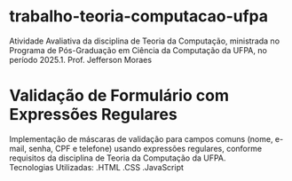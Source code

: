 # trabalho-teoria-computacao-ufpa
Atividade Avaliativa da disciplina de Teoria da Computação, 
ministrada no Programa de Pós-Graduação em Ciência da Computação da UFPA, no período 2025.1.
Prof. Jefferson Moraes
# Validação de Formulário com Expressões Regulares  
Implementação de máscaras de validação para campos comuns 
(nome, e-mail, senha, CPF e telefone) 
usando expressões regulares, conforme requisitos da 
disciplina de Teoria da Computação da UFPA.  
Tecnologias Utilizadas: 
.HTML 
.CSS 
.JavaScript


